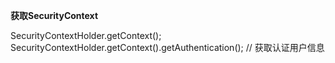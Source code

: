 **获取SecurityContext**

SecurityContextHolder.getContext();
SecurityContextHolder.getContext().getAuthentication(); // 获取认证用户信息



